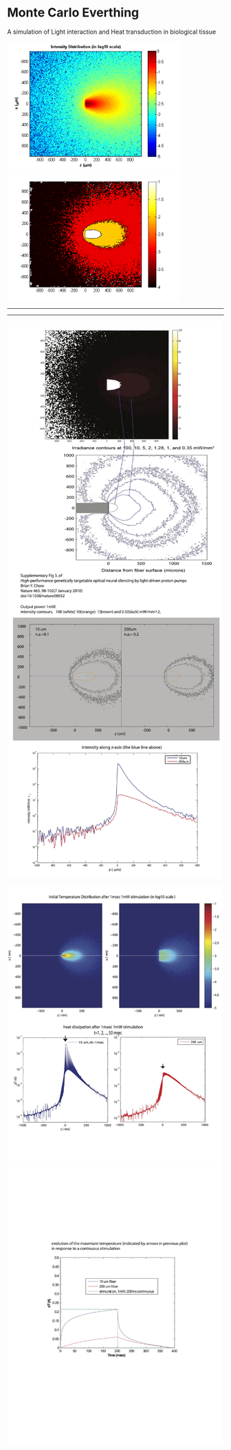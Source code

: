 # Monte Carlo Everthing

A simulation of Light interaction and Heat transduction in biological tissue
<p float="left">
  <img src="/figs/intensity_log.png" width="400" />
  <img src="/figs/intensity_contour.png" width="400" /> 
</p>


---
---


<p float="left">
  <img src="/figs/Binder1.jpg" width="500" />
  <img src="/figs/Binder2.jpg" width="500" /> 
</p>

<p float="left">
  <img src="/figs/Binder3.jpg" width="500" />
  <img src="/figs/Binder4.jpg" width="500" /> 
</p>
